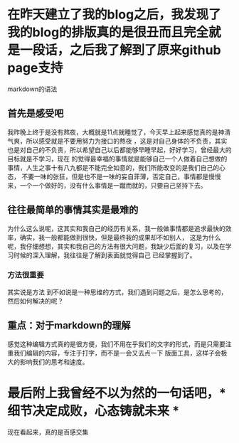 # 在昨天建立了我的blog之后，我发现了我的blog的排版真的是很丑而且完全就是一段话，之后我了解到了原来github page支持
markdown的语法 
## 首先是感受吧
我昨晚上终于是没有熬夜，大概就是11点就睡觉了，今天早上起来感觉真的是神清气爽，所以感受就是不要用努力为接口的熬夜
，这是对自己身体的不负责，其实也是对自己的不负责，所以希望自己以后都能够早睡早起，好好学习，曾经最大的目标就是不学习，现在
的觉得最幸福的事情就是能够自己一个人做着自己想做的事情，人生之事十有八九都是不能完全如意的，我们所能改变的是我们自己的心态，
不要一味的张狂，但是也不是一味的妄自菲薄，否定自己，事情都是慢慢来，一个一个做好的，没有什么事情是一蹴而就的，只要自己坚持下去。
## 往往最简单的事情其实是最难的
为什么这么说呢，这其实和我自己的经历有关系，我一般做事情都是追求最快的效率，确实，我一般都能做到很快，但是最终我的成果却不如别人，
这是为什么呢，我仔细想想，其实和我自己的方法有很大问题，我缺少后面的复习，以及在学习时候的深入理解，我往往是了解到表面就觉得自己
已经掌握到了。
### 方法很重要
其实说是方法 到不如说是一种思维的方式，我们遇到问题之后，是怎么思考的，然后如何解决的呢？
## 重点：对于markdown的理解
感觉这种编辑方式真的是很方便，我们不用在乎我们的文字的形式，而是只需要注重我们编辑的内容，专注于打字，而不是一会又去点一下
版面工具，这样子会极大的影响我们的思考和速度。




# 最后附上我曾经不以为然的一句话吧，* 细节决定成败，心态铸就未来 *
现在看起来，真的是百感交集
